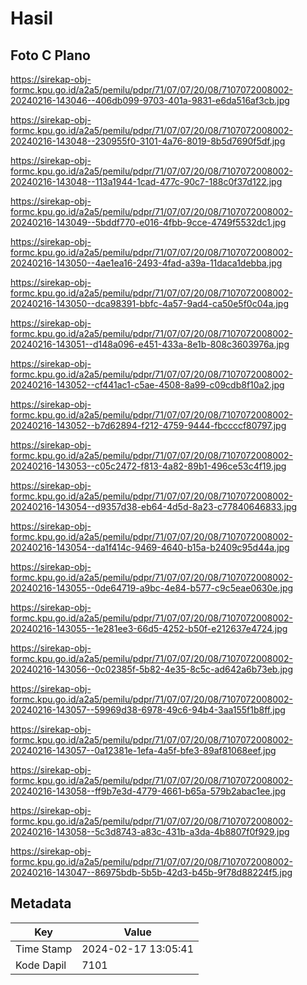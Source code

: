 # Hasil

## Foto C Plano

https://sirekap-obj-formc.kpu.go.id/a2a5/pemilu/pdpr/71/07/07/20/08/7107072008002-20240216-143046--406db099-9703-401a-9831-e6da516af3cb.jpg

https://sirekap-obj-formc.kpu.go.id/a2a5/pemilu/pdpr/71/07/07/20/08/7107072008002-20240216-143048--230955f0-3101-4a76-8019-8b5d7690f5df.jpg

https://sirekap-obj-formc.kpu.go.id/a2a5/pemilu/pdpr/71/07/07/20/08/7107072008002-20240216-143048--113a1944-1cad-477c-90c7-188c0f37d122.jpg

https://sirekap-obj-formc.kpu.go.id/a2a5/pemilu/pdpr/71/07/07/20/08/7107072008002-20240216-143049--5bddf770-e016-4fbb-9cce-4749f5532dc1.jpg

https://sirekap-obj-formc.kpu.go.id/a2a5/pemilu/pdpr/71/07/07/20/08/7107072008002-20240216-143050--4ae1ea16-2493-4fad-a39a-11daca1debba.jpg

https://sirekap-obj-formc.kpu.go.id/a2a5/pemilu/pdpr/71/07/07/20/08/7107072008002-20240216-143050--dca98391-bbfc-4a57-9ad4-ca50e5f0c04a.jpg

https://sirekap-obj-formc.kpu.go.id/a2a5/pemilu/pdpr/71/07/07/20/08/7107072008002-20240216-143051--d148a096-e451-433a-8e1b-808c3603976a.jpg

https://sirekap-obj-formc.kpu.go.id/a2a5/pemilu/pdpr/71/07/07/20/08/7107072008002-20240216-143052--cf441ac1-c5ae-4508-8a99-c09cdb8f10a2.jpg

https://sirekap-obj-formc.kpu.go.id/a2a5/pemilu/pdpr/71/07/07/20/08/7107072008002-20240216-143052--b7d62894-f212-4759-9444-fbccccf80797.jpg

https://sirekap-obj-formc.kpu.go.id/a2a5/pemilu/pdpr/71/07/07/20/08/7107072008002-20240216-143053--c05c2472-f813-4a82-89b1-496ce53c4f19.jpg

https://sirekap-obj-formc.kpu.go.id/a2a5/pemilu/pdpr/71/07/07/20/08/7107072008002-20240216-143054--d9357d38-eb64-4d5d-8a23-c77840646833.jpg

https://sirekap-obj-formc.kpu.go.id/a2a5/pemilu/pdpr/71/07/07/20/08/7107072008002-20240216-143054--da1f414c-9469-4640-b15a-b2409c95d44a.jpg

https://sirekap-obj-formc.kpu.go.id/a2a5/pemilu/pdpr/71/07/07/20/08/7107072008002-20240216-143055--0de64719-a9bc-4e84-b577-c9c5eae0630e.jpg

https://sirekap-obj-formc.kpu.go.id/a2a5/pemilu/pdpr/71/07/07/20/08/7107072008002-20240216-143055--1e281ee3-66d5-4252-b50f-e212637e4724.jpg

https://sirekap-obj-formc.kpu.go.id/a2a5/pemilu/pdpr/71/07/07/20/08/7107072008002-20240216-143056--0c02385f-5b82-4e35-8c5c-ad642a6b73eb.jpg

https://sirekap-obj-formc.kpu.go.id/a2a5/pemilu/pdpr/71/07/07/20/08/7107072008002-20240216-143057--59969d38-6978-49c6-94b4-3aa155f1b8ff.jpg

https://sirekap-obj-formc.kpu.go.id/a2a5/pemilu/pdpr/71/07/07/20/08/7107072008002-20240216-143057--0a12381e-1efa-4a5f-bfe3-89af81068eef.jpg

https://sirekap-obj-formc.kpu.go.id/a2a5/pemilu/pdpr/71/07/07/20/08/7107072008002-20240216-143058--ff9b7e3d-4779-4661-b65a-579b2abac1ee.jpg

https://sirekap-obj-formc.kpu.go.id/a2a5/pemilu/pdpr/71/07/07/20/08/7107072008002-20240216-143058--5c3d8743-a83c-431b-a3da-4b8807f0f929.jpg

https://sirekap-obj-formc.kpu.go.id/a2a5/pemilu/pdpr/71/07/07/20/08/7107072008002-20240216-143047--86975bdb-5b5b-42d3-b45b-9f78d88224f5.jpg


## Metadata

| Key        | Value               |
| ---------- | ------------------- |
| Time Stamp | 2024-02-17 13:05:41 |
| Kode Dapil | 7101                |



